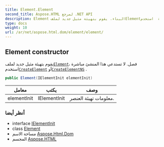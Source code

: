 ```yaml
---
title: Element.Element
second_title: Aspose.HTML لمرجع .NET API
description: Element البناء. يقوم بتهيئة مثيل جديد لملفElementفصل. لا تستدعي هذا المنشئ مباشرة  استخدمCreateElement أوCreateElementNS .
type: docs
weight: 10
url: /ar/net/aspose.html.dom/element/element/
---
```

## Element constructor

يقوم بتهيئة مثيل جديد لملف[`Element`](../)فصل. لا تستدعي هذا المنشئ مباشرة ، استخدم[`CreateElement`](../../document/createelement/) أو[`CreateElementNS`](../../document/createelementns/) .

```csharp
public Element(IElementInit elementInit)
```

| معامل | يكتب | وصف |
| --- | --- | --- |
| elementInit | IElementInit | معلومات تهيئة العنصر. |

### أنظر أيضا

* interface [IElementInit](../../ielementinit/)
* class [Element](../)
* مساحة الاسم [Aspose.Html.Dom](../../element/)
* المجسم [Aspose.HTML](../../../)


